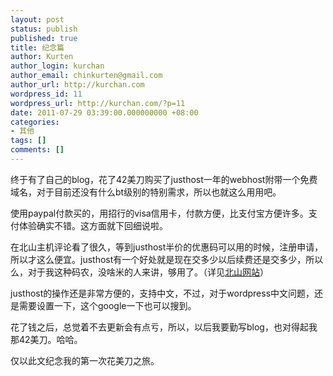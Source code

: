 ```yaml
---
layout: post
status: publish
published: true
title: 纪念篇
author: Kurten
author_login: kurchan
author_email: chinkurten@gmail.com
author_url: http://kurchan.com
wordpress_id: 11
wordpress_url: http://kurchan.com/?p=11
date: 2011-07-29 03:39:00.000000000 +08:00
categories:
- 其他
tags: []
comments: []
---
```

终于有了自己的blog，花了42美刀购买了justhost一年的webhost附带一个免费域名，对于目前还没有什么bt级别的特别需求，所以也就这么用用吧。

使用paypal付款买的，用招行的visa信用卡，付款方便，比支付宝方便许多。支付体验确实不错。这方面就下回细说啦。

在北山主机评论看了很久，等到justhost半价的优惠码可以用的时候，注册申请，所以才这么便宜。justhost有一个好处就是现在交多少以后续费还是交多少，所以么，对于我这种码农，没啥米的人来讲，够用了。（详见<a href="http://www.beishan.info/" target="_blank">北山网站</a>）

justhost的操作还是非常方便的，支持中文，不过，对于wordpress中文问题，还是需要设置一下，这个google一下也可以搜到。

花了钱之后，总觉着不去更新会有点亏，所以，以后我要勤写blog，也对得起我那42美刀。哈哈。

仅以此文纪念我的第一次花美刀之旅。
